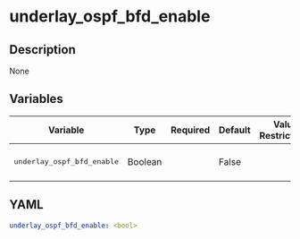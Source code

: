 # underlay_ospf_bfd_enable

## Description

None

## Variables

| Variable | Type | Required | Default | Value Restrictions | Description |
| -------- | ---- | -------- | ------- | ------------------ | ----------- |
| <pre>underlay_ospf_bfd_enable | Boolean |  | False |  | Enable Underlay OSPF BFD |

## YAML

```yaml
underlay_ospf_bfd_enable: <bool>
```